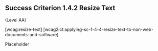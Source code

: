 ## Success Criterion 1.4.2 Resize Text

(Level AA)

[wcag:resize-text]
[wcag2ict:applying-sc-1-4-4-resize-text-to-non-web-documents-and-software]

Placeholder
